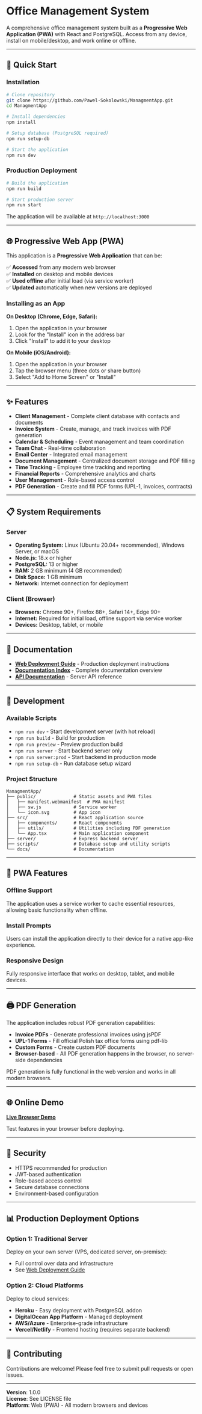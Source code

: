 # Office Management System

A comprehensive office management system built as a **Progressive Web Application (PWA)** with React and PostgreSQL. Access from any device, install on mobile/desktop, and work online or offline.

---

## 🚀 Quick Start

### Installation

```bash
# Clone repository
git clone https://github.com/Pawel-Sokolowski/ManagmentApp.git
cd ManagmentApp

# Install dependencies
npm install

# Setup database (PostgreSQL required)
npm run setup-db

# Start the application
npm run dev
```

### Production Deployment

```bash
# Build the application
npm run build

# Start production server
npm run start
```

The application will be available at `http://localhost:3000`

---

## 🌐 Progressive Web App (PWA)

This application is a **Progressive Web Application** that can be:

✅ **Accessed** from any modern web browser  
✅ **Installed** on desktop and mobile devices  
✅ **Used offline** after initial load (via service worker)  
✅ **Updated** automatically when new versions are deployed  

### Installing as an App

**On Desktop (Chrome, Edge, Safari):**
1. Open the application in your browser
2. Look for the "Install" icon in the address bar
3. Click "Install" to add it to your desktop

**On Mobile (iOS/Android):**
1. Open the application in your browser
2. Tap the browser menu (three dots or share button)
3. Select "Add to Home Screen" or "Install"

---

## ✨ Features

- **Client Management** - Complete client database with contacts and documents
- **Invoice System** - Create, manage, and track invoices with PDF generation
- **Calendar & Scheduling** - Event management and team coordination
- **Team Chat** - Real-time collaboration
- **Email Center** - Integrated email management
- **Document Management** - Centralized document storage and PDF filling
- **Time Tracking** - Employee time tracking and reporting
- **Financial Reports** - Comprehensive analytics and charts
- **User Management** - Role-based access control
- **PDF Generation** - Create and fill PDF forms (UPL-1, invoices, contracts)

---

## 📋 System Requirements

### Server
- **Operating System:** Linux (Ubuntu 20.04+ recommended), Windows Server, or macOS
- **Node.js:** 18.x or higher
- **PostgreSQL:** 13 or higher
- **RAM:** 2 GB minimum (4 GB recommended)
- **Disk Space:** 1 GB minimum
- **Network:** Internet connection for deployment

### Client (Browser)
- **Browsers:** Chrome 90+, Firefox 88+, Safari 14+, Edge 90+
- **Internet:** Required for initial load, offline support via service worker
- **Devices:** Desktop, tablet, or mobile

---

## 📖 Documentation

- **[Web Deployment Guide](docs/development/WEB_DEPLOYMENT_GUIDE.md)** - Production deployment instructions
- **[Documentation Index](docs/README.md)** - Complete documentation overview
- **[API Documentation](docs/development/)** - Server API reference

---

## 🔧 Development

### Available Scripts

- `npm run dev` - Start development server (with hot reload)
- `npm run build` - Build for production
- `npm run preview` - Preview production build
- `npm run server` - Start backend server only
- `npm run server:prod` - Start backend in production mode
- `npm run setup-db` - Run database setup wizard

### Project Structure

```
ManagmentApp/
├── public/              # Static assets and PWA files
│   ├── manifest.webmanifest  # PWA manifest
│   ├── sw.js            # Service worker
│   └── icon.svg         # App icon
├── src/                 # React application source
│   ├── components/      # React components
│   ├── utils/           # Utilities including PDF generation
│   └── App.tsx          # Main application component
├── server/              # Express backend server
├── scripts/             # Database setup and utility scripts
└── docs/                # Documentation
```

---

## 📱 PWA Features

### Offline Support
The application uses a service worker to cache essential resources, allowing basic functionality when offline.

### Install Prompts
Users can install the application directly to their device for a native app-like experience.

### Responsive Design
Fully responsive interface that works on desktop, tablet, and mobile devices.

---

## 🖨️ PDF Generation

The application includes robust PDF generation capabilities:

- **Invoice PDFs** - Generate professional invoices using jsPDF
- **UPL-1 Forms** - Fill official Polish tax office forms using pdf-lib
- **Custom Forms** - Create custom PDF documents
- **Browser-based** - All PDF generation happens in the browser, no server-side dependencies

PDF generation is fully functional in the web version and works in all modern browsers.

---

## 🌐 Online Demo

**[Live Browser Demo](https://pawel-sokolowski.github.io/ManagmentApp/)**

Test features in your browser before deploying.

---

## 🔐 Security

- HTTPS recommended for production
- JWT-based authentication
- Role-based access control
- Secure database connections
- Environment-based configuration

---

## 📊 Production Deployment Options

### Option 1: Traditional Server
Deploy on your own server (VPS, dedicated server, on-premise):
- Full control over data and infrastructure
- See [Web Deployment Guide](docs/development/WEB_DEPLOYMENT_GUIDE.md)

### Option 2: Cloud Platforms
Deploy to cloud services:
- **Heroku** - Easy deployment with PostgreSQL addon
- **DigitalOcean App Platform** - Managed deployment
- **AWS/Azure** - Enterprise-grade infrastructure
- **Vercel/Netlify** - Frontend hosting (requires separate backend)

---

## 🤝 Contributing

Contributions are welcome! Please feel free to submit pull requests or open issues.

---

**Version**: 1.0.0  
**License**: See LICENSE file  
**Platform**: Web (PWA) - All modern browsers and devices